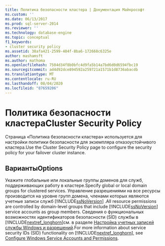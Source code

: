 ```yaml
---
title: Политика безопасности кластера | Документация Майкрософт
ms.custom: ''
ms.date: 06/13/2017
ms.prod: sql-server-2014
ms.reviewer: ''
ms.technology: database-engine
ms.topic: conceptual
f1_keywords:
- cluster security policy
ms.assetid: 38afa421-2599-404f-8ba6-172668c6325e
author: mashamsft
ms.author: mathoma
ms.openlocfilehash: 7504d34f8b0bfc4d9fa5b14a7bd6d0d6594fbc19
ms.sourcegitcommit: ad4d92dce894592a259721a1571b1d8736abacdb
ms.translationtype: MT
ms.contentlocale: ru-RU
ms.lasthandoff: 08/04/2020
ms.locfileid: "87659206"
---
```

# <a name="cluster-security-policy"></a><span data-ttu-id="b3a70-102">Политика безопасности кластера</span><span class="sxs-lookup"><span data-stu-id="b3a70-102">Cluster Security Policy</span></span>
  <span data-ttu-id="b3a70-103">Страница «Политика безопасности кластера» используется для настройки политики безопасности для экземпляра отказоустойчивого кластера.</span><span class="sxs-lookup"><span data-stu-id="b3a70-103">Use the Cluster Security Policy page to configure the security policy for your failover cluster instance.</span></span>  
  
## <a name="options"></a><span data-ttu-id="b3a70-104">Варианты</span><span class="sxs-lookup"><span data-stu-id="b3a70-104">Options</span></span>  
 <span data-ttu-id="b3a70-105">Укажите глобальные или локальные группы доменов для служб, поддерживающих работу в кластере.</span><span class="sxs-lookup"><span data-stu-id="b3a70-105">Specify global or local domain groups for clustered services.</span></span> <span data-ttu-id="b3a70-106">Управление разрешениями на все ресурсы производится на уровне групп домена, членами которых являются учетные записи служб [!INCLUDE[ssNoVersion](../../includes/ssnoversion-md.md)] .</span><span class="sxs-lookup"><span data-stu-id="b3a70-106">All resource permissions are controlled by domain-level groups that include [!INCLUDE[ssNoVersion](../../includes/ssnoversion-md.md)] service accounts as group members.</span></span> <span data-ttu-id="b3a70-107">Сведения о функциональных возможностях идентификаторов безопасности (SID) службы в [!INCLUDE[nextref_longhorn](../../includes/nextref-longhorn-md.md)]см. в разделе [Настройка учетных записей службы Windows и разрешений](../../database-engine/configure-windows/configure-windows-service-accounts-and-permissions.md).</span><span class="sxs-lookup"><span data-stu-id="b3a70-107">For more information about service security IDs (SID) functionality on [!INCLUDE[nextref_longhorn](../../includes/nextref-longhorn-md.md)], see [Configure Windows Service Accounts and Permissions](../../database-engine/configure-windows/configure-windows-service-accounts-and-permissions.md).</span></span>  
  
  
